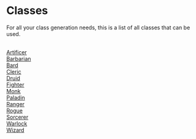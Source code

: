 <script>const page = "class"</script>

<h1 class="center title"><b>Classes</b></h1>
<p class= "center">For all your class generation needs, this is a list of all classes that can be used.</p>
<p class="center"><br>
	<a href="{{ site.baseurl }}/class/classTypes/artificer">Artificer</a><br>
	<a href="{{ site.baseurl }}/class/classTypes/barbarian">Barbarian</a><br>
	<a href="{{ site.baseurl }}/class/classTypes/bard">Bard</a><br>
	<a href="{{ site.baseurl }}/class/classTypes/cleric">Cleric</a><br>
	<a href="{{ site.baseurl }}/class/classTypes/druid">Druid</a><br>
	<a href="{{ site.baseurl }}/class/classTypes/fighter">Fighter</a><br>
	<a href="{{ site.baseurl }}/class/classTypes/monk">Monk</a><br>
	<a href="{{ site.baseurl }}/class/classTypes/paladin">Paladin</a><br>
	<a href="{{ site.baseurl }}/class/classTypes/ranger">Ranger</a><br>
	<a href="{{ site.baseurl }}/class/classTypes/rogue">Rogue</a><br>
	<a href="{{ site.baseurl }}/class/classTypes/sorcerer">Sorcerer</a><br>
	<a href="{{ site.baseurl }}/class/classTypes/warlock">Warlock</a><br>
	<a href="{{ site.baseurl }}/class/classTypes/wizard">Wizard</a>
</p>
